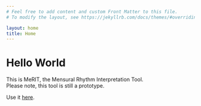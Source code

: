 ```yaml
---
# Feel free to add content and custom Front Matter to this file.
# To modify the layout, see https://jekyllrb.com/docs/themes/#overriding-theme-defaults

layout: home
title: Home
---
```


# Hello World

This is MeRIT, the Mensural Rhythm Interpretation Tool.  
Please note, this tool is still a prototype.

Use it [here](interpreter).
